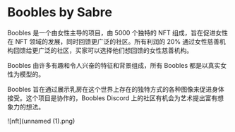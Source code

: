 # Boobles by Sabre

Boobles 是一个由女性主导的项目，由 5000 个独特的 NFT 组成，旨在促进女性在 NFT 领域的发展，同时回馈更广泛的社区。所有利润的 20% 通过女性慈善机构回馈给更广泛的社区，买家可以选择他们想回馈的女性慈善机构。

Boobles 由许多有趣和令人兴奋的特征和背景组成，所有 Boobles 都是以真实女性为模型的。

Boobles 旨在通过展示乳房在这个世界上存在的独特方式的各种图像来促进身体接受。这个项目是协作的，Boobles Discord 上的社区有机会为艺术提出富有想象力的想法。

![nft](unnamed (1).png)
